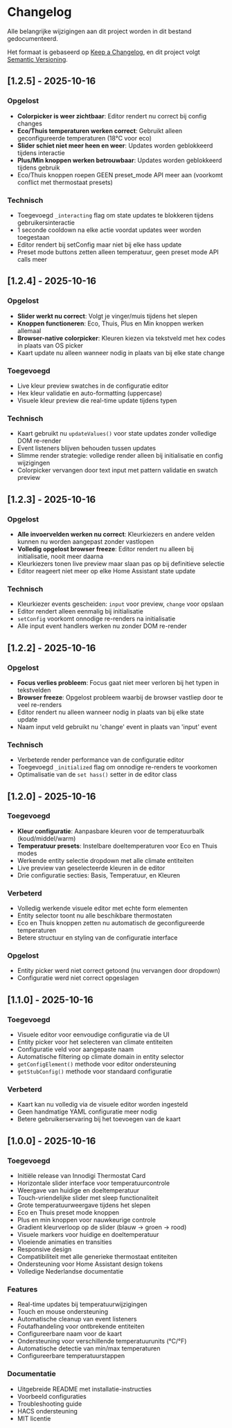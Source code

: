 # Changelog

Alle belangrijke wijzigingen aan dit project worden in dit bestand gedocumenteerd.

Het formaat is gebaseerd op [Keep a Changelog](https://keepachangelog.com/nl/1.0.0/),
en dit project volgt [Semantic Versioning](https://semver.org/lang/nl/).

## [1.2.5] - 2025-10-16

### Opgelost
- **Colorpicker is weer zichtbaar**: Editor rendert nu correct bij config changes
- **Eco/Thuis temperaturen werken correct**: Gebruikt alleen geconfigureerde temperaturen (18°C voor eco)
- **Slider schiet niet meer heen en weer**: Updates worden geblokkeerd tijdens interactie
- **Plus/Min knoppen werken betrouwbaar**: Updates worden geblokkeerd tijdens gebruik
- Eco/Thuis knoppen roepen GEEN preset_mode API meer aan (voorkomt conflict met thermostaat presets)

### Technisch
- Toegevoegd `_interacting` flag om state updates te blokkeren tijdens gebruikersinteractie
- 1 seconde cooldown na elke actie voordat updates weer worden toegestaan
- Editor rendert bij setConfig maar niet bij elke hass update
- Preset mode buttons zetten alleen temperatuur, geen preset mode API calls meer

## [1.2.4] - 2025-10-16

### Opgelost
- **Slider werkt nu correct**: Volgt je vinger/muis tijdens het slepen
- **Knoppen functioneren**: Eco, Thuis, Plus en Min knoppen werken allemaal
- **Browser-native colorpicker**: Kleuren kiezen via tekstveld met hex codes in plaats van OS picker
- Kaart update nu alleen wanneer nodig in plaats van bij elke state change

### Toegevoegd
- Live kleur preview swatches in de configuratie editor
- Hex kleur validatie en auto-formatting (uppercase)
- Visuele kleur preview die real-time update tijdens typen

### Technisch
- Kaart gebruikt nu `updateValues()` voor state updates zonder volledige DOM re-render
- Event listeners blijven behouden tussen updates
- Slimme render strategie: volledige render alleen bij initialisatie en config wijzigingen
- Colorpicker vervangen door text input met pattern validatie en swatch preview

## [1.2.3] - 2025-10-16

### Opgelost
- **Alle invoervelden werken nu correct**: Kleurkiezers en andere velden kunnen nu worden aangepast zonder vastlopen
- **Volledig opgelost browser freeze**: Editor rendert nu alleen bij initialisatie, nooit meer daarna
- Kleurkiezers tonen live preview maar slaan pas op bij definitieve selectie
- Editor reageert niet meer op elke Home Assistant state update

### Technisch
- Kleurkiezer events gescheiden: `input` voor preview, `change` voor opslaan
- Editor rendert alleen eenmalig bij initialisatie
- `setConfig` voorkomt onnodige re-renders na initialisatie
- Alle input event handlers werken nu zonder DOM re-render

## [1.2.2] - 2025-10-16

### Opgelost
- **Focus verlies probleem**: Focus gaat niet meer verloren bij het typen in tekstvelden
- **Browser freeze**: Opgelost probleem waarbij de browser vastliep door te veel re-renders
- Editor rendert nu alleen wanneer nodig in plaats van bij elke state update
- Naam input veld gebruikt nu 'change' event in plaats van 'input' event

### Technisch
- Verbeterde render performance van de configuratie editor
- Toegevoegd `_initialized` flag om onnodige re-renders te voorkomen
- Optimalisatie van de `set hass()` setter in de editor class

## [1.2.0] - 2025-10-16

### Toegevoegd
- **Kleur configuratie**: Aanpasbare kleuren voor de temperatuurbalk (koud/middel/warm)
- **Temperatuur presets**: Instelbare doeltemperaturen voor Eco en Thuis modes
- Werkende entity selectie dropdown met alle climate entiteiten
- Live preview van geselecteerde kleuren in de editor
- Drie configuratie secties: Basis, Temperatuur, en Kleuren

### Verbeterd
- Volledig werkende visuele editor met echte form elementen
- Entity selector toont nu alle beschikbare thermostaten
- Eco en Thuis knoppen zetten nu automatisch de geconfigureerde temperaturen
- Betere structuur en styling van de configuratie interface

### Opgelost
- Entity picker werd niet correct getoond (nu vervangen door dropdown)
- Configuratie werd niet correct opgeslagen

## [1.1.0] - 2025-10-16

### Toegevoegd
- Visuele editor voor eenvoudige configuratie via de UI
- Entity picker voor het selecteren van climate entiteiten
- Configuratie veld voor aangepaste naam
- Automatische filtering op climate domain in entity selector
- `getConfigElement()` methode voor editor ondersteuning
- `getStubConfig()` methode voor standaard configuratie

### Verbeterd
- Kaart kan nu volledig via de visuele editor worden ingesteld
- Geen handmatige YAML configuratie meer nodig
- Betere gebruikerservaring bij het toevoegen van de kaart

## [1.0.0] - 2025-10-16

### Toegevoegd
- Initiële release van Innodigi Thermostat Card
- Horizontale slider interface voor temperatuurcontrole
- Weergave van huidige en doeltemperatuur
- Touch-vriendelijke slider met sleep functionaliteit
- Grote temperatuurweergave tijdens het slepen
- Eco en Thuis preset mode knoppen
- Plus en min knoppen voor nauwkeurige controle
- Gradient kleurverloop op de slider (blauw → groen → rood)
- Visuele markers voor huidige en doeltemperatuur
- Vloeiende animaties en transities
- Responsive design
- Compatibiliteit met alle generieke thermostaat entiteiten
- Ondersteuning voor Home Assistant design tokens
- Volledige Nederlandse documentatie

### Features
- Real-time updates bij temperatuurwijzigingen
- Touch en mouse ondersteuning
- Automatische cleanup van event listeners
- Foutafhandeling voor ontbrekende entiteiten
- Configureerbare naam voor de kaart
- Ondersteuning voor verschillende temperatuurunits (°C/°F)
- Automatische detectie van min/max temperaturen
- Configureerbare temperatuurstappen

### Documentatie
- Uitgebreide README met installatie-instructies
- Voorbeeld configuraties
- Troubleshooting guide
- HACS ondersteuning
- MIT licentie


